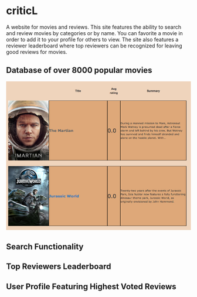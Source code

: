 # criticL
A website for movies and reviews.  This site features the ability to search and review movies by categories or by name.  You can favorite a movie in order to add it to your profile for others to view.  The site also features a reviewer leaderboard where top reviewers can be recognized for leaving good reviews for movies.

## Database of over 8000 popular movies
![popular movies](images/image1.png)
## Search Functionality

## Top Reviewers Leaderboard

## User Profile Featuring Highest Voted Reviews